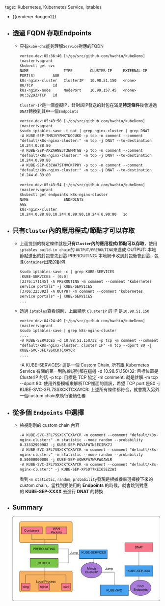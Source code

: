 tags:: Kubernetes, Kubernetes Service, iptables

- {{renderer :tocgen2}}
- ## 透過 FQDN 存取Endpoints
	- 只有`kube-dns`能夠理解`Service`對應的FQDN
	  ```
	  vortex-dev:05:36:40 [~/go/src/github.com/hwchiu/kubeDemo](master)vagrant
	  $kubectl get svc
	  NAME                TYPE        CLUSTER-IP     EXTERNAL-IP   PORT(S)        AGE
	  k8s-nginx-cluster   ClusterIP   10.98.51.150   <none>        80/TCP         1d
	  k8s-nginx-node      NodePort    10.99.157.45   <none>        80:32293/TCP   1d
	  ```
	  
	  `Cluster-IP`是一個虛擬IP，針對該IP發送的封包在滿足**特定條件**後會透過`DNAT`轉換到其中一個`Endpoints`
	  ```
	  vortex-dev:05:43:50 [~/go/src/github.com/hwchiu/kubeDemo](master)vagrant
	  $sudo iptables-save -t nat | grep nginx-cluster | grep DNAT
	  -A KUBE-SEP-7MBJVYFMXTKOJUKD -p tcp -m comment --comment "default/k8s-nginx-cluster:" -m tcp -j DNAT --to-destination 10.244.0.88:80
	  -A KUBE-SEP-ARZAHNE3T3EMMTGB -p tcp -m comment --comment "default/k8s-nginx-cluster:" -m tcp -j DNAT --to-destination 10.244.0.90:80
	  -A KUBE-SEP-O3CWA7STMVCKFPRY -p tcp -m comment --comment "default/k8s-nginx-cluster:" -m tcp -j DNAT --to-destination 10.244.0.89:80
	  
	  vortex-dev:05:43:54 [~/go/src/github.com/hwchiu/kubeDemo](master)vagrant
	  $kubectl get endpoints k8s-nginx-cluster
	  NAME                ENDPOINTS                                      AGE
	  k8s-nginx-cluster   10.244.0.88:80,10.244.0.89:80,10.244.0.90:80   1d
	  ```
- ## 只有`Cluster`內的應用程式/節點才可以存取
	- 上面提到的特定條件就是**只有``Cluster``內的應用程式/節點可以存取**，使用`iptables build-in chain`的 `OUTPUT/PREROUTING`來達成
	  OUTPUT: 本地節點送出的封包會先到這
	  PREROUTING: 本地網卡收到封包後會到這，包含`Container`出來的封包
	  ```
	  $sudo iptables-save -c | grep KUBE-SERVICES
	  :KUBE-SERVICES - [0:0]
	  [2376:171145] -A PREROUTING -m comment --comment "kubernetes service portals" -j KUBE-SERVICES
	  [3706:223392] -A OUTPUT -m comment --comment "kubernetes service portals" -j KUBE-SERVICES
	  ...
	  ```
	- 透過 `iptables`查看規則，上面顯示 `ClusterIP` 的 IP 是`10.98.51.150`
	  ```
	  vortex-dev:04:24:49 [~/go/src/github.com/hwchiu/kubeDemo](master)vagrant
	  $sudo iptables-save | grep k8s-nginx-cluster
	  ....
	  -A KUBE-SERVICES -d 10.98.51.150/32 -p tcp -m comment --comment "default/k8s-nginx-cluster: cluster IP" -m tcp --dport 80 -j KUBE-SVC-3FL7SSXCKTCXAYCR
	  ....
	  ```
	  -A KUBE-SERVICES: 這是一個 Custom Chain, 所有跟 Kubernetes Service 有關的第一到防線規則都在這邊
	  -d 10.98.51.150/32: 目標位置是 ClusterIP 的話
	  -p tcp: 目標是 TCP 協定
	  -m comment: 就是註解
	  -m tcp --dport 80: 使用外掛模組來解析TCP裡面的資訊，希望 TCP port 是80
	  -j KUBE-SVC-3FL7SSXCKTCXAYCR: 上述所有條件都符合，就會跳入另外一個custom chain來執行後續任務
- ## 從多個 `Endpoints` 中選擇
	- 檢視剛剛的 custom chain 內容
	  ```
	  -A KUBE-SVC-3FL7SSXCKTCXAYCR -m comment --comment "default/k8s-nginx-cluster:" -m statistic --mode random --probability 0.33332999982 -j KUBE-SEP-POVAFWTN5ECIRK7J
	  -A KUBE-SVC-3FL7SSXCKTCXAYCR -m comment --comment "default/k8s-nginx-cluster:" -m statistic --mode random --probability 0.50000000000 -j KUBE-SEP-AQWRPA7WRPWQAWLR
	  -A KUBE-SVC-3FL7SSXCKTCXAYCR -m comment --comment "default/k8s-nginx-cluster:" -j KUBE-SEP-XPSDT7KEI65EZ2WI
	  ```
	  看到`-m statistic`, `random`, `probability`發現是根據機率選擇接下來的 custom chain，當找到要使用的 **Endpoints** 的時候，就會跳到對應的 **KUBE-SEP-XXXX** 去進行 **DNAT** 的轉換
- ## Summary
  ![image.png](../assets/image_1720010779066_0.png)